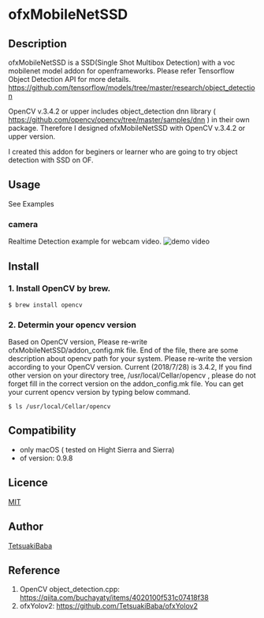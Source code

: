 # ofxMobileNetSSD

## Description
ofxMobileNetSSD is a SSD(Single Shot Multibox Detection) with a voc mobilenet model addon for openframeworks.
Please refer Tensorflow Object Detection API for more details. https://github.com/tensorflow/models/tree/master/research/object_detection

OpenCV v.3.4.2 or upper includes object_detection dnn library ( https://github.com/opencv/opencv/tree/master/samples/dnn ) in
their own package. Therefore I designed ofxMobileNetSSD with OpenCV v.3.4.2 or upper version.

I created this addon for beginers or learner who are going to try object detection with SSD on OF.

## Usage
See Examples


### camera
Realtime Detection example for webcam video.
![demo video](https://youtu.be/As8lshBRrho)

## Install
### 1. Install OpenCV by brew.

    $ brew install opencv

### 2. Determin your opencv version
Based on OpenCV version, Please re-write ofxMobileNetSSD/addon_config.mk file. End of the file, there are some description about opencv path for your system. Please re-write the version according to your OpenCV version. Current (2018/7/28) is 3.4.2, If you find other version on your directory tree, /usr/local/Cellar/opencv , please do not forget fill in the correct version on the addon_config.mk file. You can get your current opencv version by typing below command.

    $ ls /usr/local/Cellar/opencv

## Compatibility
- only macOS ( tested on Hight Sierra and Sierra)
- of version: 0.9.8

## Licence
[MIT](https://opensource.org/licenses/MIT)

## Author
[TetsuakiBaba](https://github.com/TetsuakiBaba)

## Reference
1. OpenCV object_detection.cpp: https://qiita.com/buchayaty/items/4020100f531c07418f38
2. ofxYolov2: https://github.com/TetsuakiBaba/ofxYolov2
